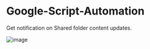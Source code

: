 # Google-Script-Automation

Get notification on Shared folder content updates. 

![image](https://github.com/user-attachments/assets/fe9f1dd0-9902-4231-b292-da1280fa1e2a)
